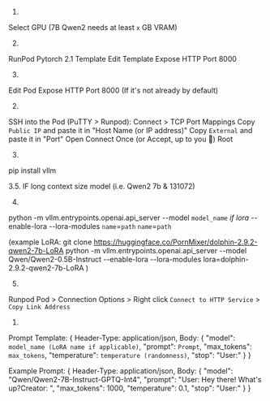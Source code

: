 1. 
Select GPU (7B Qwen2 needs at least `x` GB VRAM)

2. 
RunPod Pytorch 2.1 Template
  Edit Template
  Expose HTTP Port 8000

3. 
Edit Pod
  Expose HTTP Port 8000 (If it's not already by default)

2. 
SSH into the Pod (PuTTY > Runpod):
  Connect > TCP Port Mappings
  Copy `Public IP` and paste it in "Host Name (or IP address)"
  Copy `External` and paste it in "Port"
  Open
  Connect Once (or Accept, up to you :shrug:)
  Root

3. 
  pip install vllm

3.5. 
  IF long context size model (i.e. Qwen2 7b & 131072)
  

4. 
  python -m vllm.entrypoints.openai.api_server --model `model_name` *if lora* --enable-lora --lora-modules `name`=`path` `name`=`path`

  (example LoRA: 
    git clone https://huggingface.co/PornMixer/dolphin-2.9.2-qwen2-7b-LoRA
    python -m vllm.entrypoints.openai.api_server --model Qwen/Qwen2-0.5B-Instruct --enable-lora --lora-modules lora=dolphin-2.9.2-qwen2-7b-LoRA
  )

5. 
Runpod Pod > Connection Options > Right click `Connect to HTTP Service` > `Copy Link Address`

1) 
  Prompt Template:
  {
    Header-Type: application/json,
    Body:
      {
        "model": `model_name (LoRA name if applicable)`,
        "prompt": `Prompt`,
        "max_tokens": `max_tokens`,
        "temperature": `temperature (randomness)`,
        "stop": "User:"
      }
  }

  Example Prompt:
  {
    Header-Type: application/json,
    Body:
      {
        "model": "Qwen/Qwen2-7B-Instruct-GPTQ-Int4",
        "prompt": "User: Hey there! What's up?Creator: ",
        "max_tokens": 1000,
        "temperature": 0.1,
        "stop": "User:"
      }
  }
